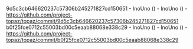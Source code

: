 9d5c3cb646620237c57306b245271827cd150651 - InoUno () - InoUno () - https://github.com/project-topaz/topaz/commit/9d5c3cb646620237c57306b245271827cd150651
b0f25fce0712c55003bd00c5eaab88068e338c29 - InoUno () - InoUno () - https://github.com/project-topaz/topaz/commit/b0f25fce0712c55003bd00c5eaab88068e338c29
